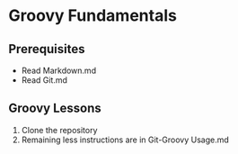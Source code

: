 # Groovy Fundamentals

## Prerequisites

* Read Markdown.md
* Read Git.md

## Groovy Lessons 

1. Clone the repository
2. Remaining less instructions are in Git-Groovy Usage.md

